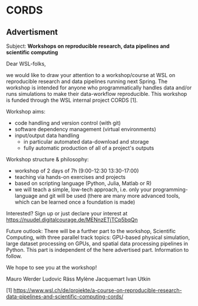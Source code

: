 # CORDS

## Advertisment

Subject: **Workshops on reproducible research, data pipelines and scientific computing**

Dear WSL-folks,

we would like to draw your attention to a workshop/course at WSL on reproducible research and data pipelines running next Spring.  The workshop is intended for anyone who programmatically handles data and/or runs simulations to make their data-workflow reproducible.  This workshop is funded through the WSL internal project CORDS [1].

Workshop aims:
- code handling and version control (with git)
- software dependency management (virtual environments)
- input/output data handling
  - in particular automated data-download and storage
  - fully automatic production of all of a project's outputs

Workshop structure & philosophy:
- workshop of 2 days of 7h (9:00-12:30 13:30-17:00)
- teaching via hands-on exercises and projects
- based on scripting language (Python, Julia, Matlab or R)
- we will teach a simple, low-tech approach, i.e. only your programming-language and git will be used (there are many more advanced tools, which can be learned once a foundation is made)

Interested?  Sign up or just declare your interest at
https://nuudel.digitalcourage.de/MENnzETjTCp5bqQn

Future outlook: There will be a further part to the workshop, Scientific Computing, with three parallel track topics: GPU-based physical simulation, large dataset processing on GPUs, and spatial data processing pipelines in Python.  This part is independent of the here advertised part. Information to follow.

We hope to see you at the workshop!

Mauro Werder
Ludovic Räss
Mylène Jacquemart
Ivan Utkin

[1] https://www.wsl.ch/de/projekte/a-course-on-reproducible-research-data-pipelines-and-scientific-computing-cords/
